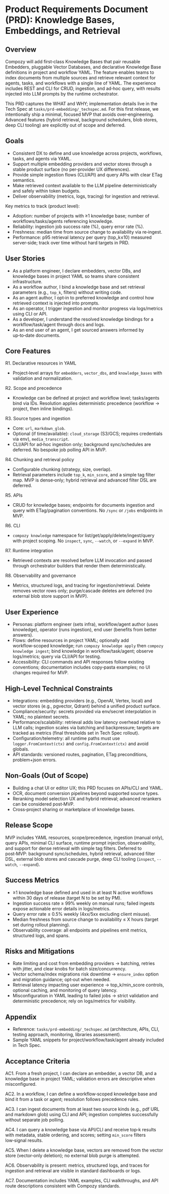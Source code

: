 # Product Requirements Document (PRD): Knowledge Bases, Embeddings, and Retrieval

## Overview

Compozy will add first‑class Knowledge Bases that pair reusable Embedders, pluggable Vector Databases, and declarative Knowledge Base definitions in project and workflow YAML. The feature enables teams to index documents from multiple sources and retrieve relevant context for agents, tasks, and workflows with a single line of YAML. The experience includes REST and CLI for CRUD, ingestion, and ad‑hoc query, with results injected into LLM prompts by the runtime orchestrator.

This PRD captures the WHAT and WHY; implementation details live in the Tech Spec at `tasks/prd-embedding/_techspec.md`. For this first release, we intentionally ship a minimal, focused MVP that avoids over‑engineering. Advanced features (hybrid retrieval, background schedulers, blob stores, deep CLI tooling) are explicitly out of scope and deferred.

## Goals

- Consistent DX to define and use knowledge across projects, workflows, tasks, and agents via YAML.
- Support multiple embedding providers and vector stores through a stable product surface (no per‑provider UX differences).
- Provide simple ingestion flows (CLI/API) and query APIs with clear ETag semantics.
- Make retrieved context available to the LLM pipeline deterministically and safely within token budgets.
- Deliver observability (metrics, logs, tracing) for ingestion and retrieval.

Key metrics to track (product level):

- Adoption: number of projects with ≥1 knowledge base; number of workflows/tasks/agents referencing knowledge.
- Reliability: ingestion job success rate (%), query error rate (%).
- Freshness: median time from source change to availability via re‑ingest.
- Performance: p95 retrieval latency per query (top_k≤10) measured server‑side; track over time without hard targets in PRD.

## User Stories

- As a platform engineer, I declare embedders, vector DBs, and knowledge bases in project YAML so teams share consistent infrastructure.
- As a workflow author, I bind a knowledge base and set retrieval parameters (e.g., `top_k`, filters) without writing code.
- As an agent author, I opt‑in to preferred knowledge and control how retrieved context is injected into prompts.
- As an operator, I trigger ingestion and monitor progress via logs/metrics using CLI or API.
- As a developer, I understand the resolved knowledge bindings for a workflow/task/agent through docs and logs.
- As an end user of an agent, I get sourced answers informed by up‑to‑date documents.

## Core Features

R1. Declarative resources in YAML

- Project‑level arrays for `embedders`, `vector_dbs`, and `knowledge_bases` with validation and normalization.

R2. Scope and precedence

- Knowledge can be defined at project and workflow level; tasks/agents bind via IDs. Resolution applies deterministic precedence (workflow → project, then inline bindings).

R3. Source types and ingestion

- Core: `url`, `markdown_glob`.
- Optional (if time/available): `cloud_storage` (S3/GCS; requires credentials via env), `media_transcript`.
- CLI/API for ad‑hoc ingestion only; background sync/schedules are deferred. No bespoke job polling API in MVP.

R4. Chunking and retrieval policy

- Configurable chunking (strategy, size, overlap).
- Retrieval parameters include `top_k`, `min_score`, and a simple tag filter map. MVP is dense‑only; hybrid retrieval and advanced filter DSL are deferred.

R5. APIs

- CRUD for knowledge bases; endpoints for documents ingestion and query with ETag/pagination conventions. No `/sync` or `/jobs` endpoints in MVP.

R6. CLI

- `compozy knowledge` namespace for list/get/apply/delete/ingest/query with project scoping. No `inspect`, `sync`, `--watch`, or `--expand` in MVP.

R7. Runtime integration

- Retrieved contexts are resolved before LLM invocation and passed through orchestrator builders that render them deterministically.

R8. Observability and governance

- Metrics, structured logs, and tracing for ingestion/retrieval. Delete removes vector rows only; purge/cascade deletes are deferred (no external blob store support in MVP).

## User Experience

- Personas: platform engineer (sets infra), workflow/agent author (uses knowledge), operator (runs ingestion), end user (benefits from better answers).
- Flows: define resources in project YAML; optionally add workflow‑scoped knowledge; run `compozy knowledge apply` then `compozy knowledge ingest`; bind knowledge in workflow/task/agent; observe logs/metrics; query via CLI/API for testing.
- Accessibility: CLI commands and API responses follow existing conventions; documentation includes copy‑pasta examples; no UI changes required for MVP.

## High‑Level Technical Constraints

- Integrations: embedding providers (e.g., OpenAI, Vertex, local) and vector stores (e.g., pgvector, Qdrant) behind a unified product surface.
- Compliance/security: secrets provided via env/secret interpolation in YAML; no plaintext secrets.
- Performance/scalability: retrieval adds low latency overhead relative to LLM calls; ingestion scales via batching and backpressure; targets are tracked as metrics (final thresholds set in Tech Spec rollout).
- Configuration/telemetry: all runtime paths must use `logger.FromContext(ctx)` and `config.FromContext(ctx)` and avoid globals.
- API standards: versioned routes, pagination, ETag preconditions, problem+json errors.

## Non‑Goals (Out of Scope)

- Building a chat UI or editor UX; this PRD focuses on APIs/CLI and YAML.
- OCR, document conversion pipelines beyond supported source types.
- Reranking model selection UX and hybrid retrieval; advanced rerankers can be considered post‑MVP.
- Cross‑project sharing or marketplace of knowledge bases.

## Release Scope

MVP includes YAML resources, scope/precedence, ingestion (manual only), query APIs, minimal CLI surface, runtime prompt injection, observability, and support for dense retrieval with simple tag filters. Deferred to post‑MVP: background sync/schedules, hybrid retrieval, advanced filter DSL, external blob stores and cascade purge, deep CLI tooling (`inspect`, `--watch`, `--expand`).

## Success Metrics

- ≥1 knowledge base defined and used in at least N active workflows within 30 days of release (target N to be set by PM).
- Ingestion success rate ≥ 99% weekly on manual runs; failed ingests expose actionable error details in logs/metrics.
- Query error rate ≤ 0.5% weekly (4xx/5xx excluding client misuse).
- Median freshness from source change to availability ≤ X hours (target set during rollout planning).
- Observability coverage: all endpoints and pipelines emit metrics, structured logs, and spans.

## Risks and Mitigations

- Rate limiting and cost from embedding providers → batching, retries with jitter, and clear knobs for batch size/concurrency.
- Vector schema/index migrations risk downtime → `ensure_index` option and migration guidance; opt‑out when needed.
- Retrieval latency impacting user experience → top_k/min_score controls, optional caching, and monitoring of query latency.
- Misconfiguration in YAML leading to failed jobs → strict validation and deterministic precedence; rely on logs/metrics for visibility.

## Appendix

- Reference: `tasks/prd-embedding/_techspec.md` (architecture, APIs, CLI, testing approach, monitoring, libraries assessment).
- Sample YAML snippets for project/workflow/task/agent already included in Tech Spec.

## Acceptance Criteria

AC1. From a fresh project, I can declare an embedder, a vector DB, and a knowledge base in project YAML; validation errors are descriptive when misconfigured.

AC2. In a workflow, I can define a workflow‑scoped knowledge base and bind it from a task or agent; resolution follows precedence rules.

AC3. I can ingest documents from at least two source kinds (e.g., pdf URL and markdown glob) using CLI and API; ingestion completes successfully without separate job polling.

AC4. I can query a knowledge base via API/CLI and receive top‑k results with metadata, stable ordering, and scores; setting `min_score` filters low‑signal results.

AC5. When I delete a knowledge base, vectors are removed from the vector store (vector‑only deletion); no external blob purge is attempted.

AC6. Observability is present: metrics, structured logs, and traces for ingestion and retrieval are visible in standard dashboards or logs.

AC7. Documentation includes YAML examples, CLI walkthroughs, and API route descriptions consistent with Compozy standards.
